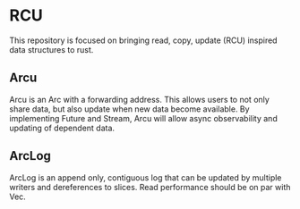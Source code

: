 # RCU

This repository is focused on bringing read, copy, update (RCU) inspired data structures to rust.

## Arcu

Arcu is an Arc with a forwarding address. This allows users to not only share data, but also update
when new data become available. By implementing Future and Stream, Arcu will allow 
async observability and updating of dependent data.

## ArcLog

ArcLog is an append only, contiguous log that can be updated by multiple writers and
dereferences to slices. Read performance should be on par with Vec.

